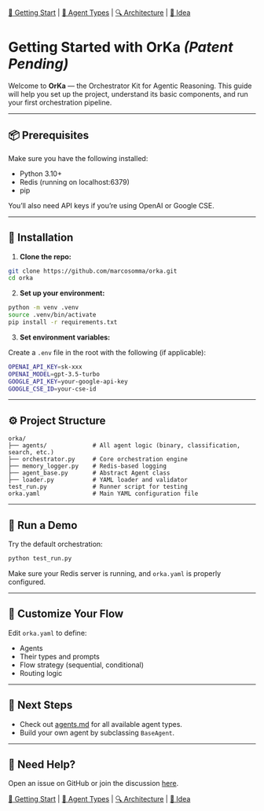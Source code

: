 [📘 Getting Start](./getting-started.md) | [🤖 Agent Types](./agents.md) | [🔍 Architecture](./architecture.md) | [🧠 Idea](./index.md)

# Getting Started with OrKa ***(Patent Pending)***

Welcome to **OrKa** — the Orchestrator Kit for Agentic Reasoning. This guide will help you set up the project, understand its basic components, and run your first orchestration pipeline.

---

## 📦 Prerequisites

Make sure you have the following installed:

- Python 3.10+
- Redis (running on localhost:6379)
- pip

You’ll also need API keys if you’re using OpenAI or Google CSE.

---

## 🚀 Installation

1. **Clone the repo:**

```bash
git clone https://github.com/marcosomma/orka.git
cd orka
```

2. **Set up your environment:**

```bash
python -m venv .venv
source .venv/bin/activate
pip install -r requirements.txt
```

3. **Set environment variables:**

Create a `.env` file in the root with the following (if applicable):

```bash
OPENAI_API_KEY=sk-xxx
OPENAI_MODEL=gpt-3.5-turbo
GOOGLE_API_KEY=your-google-api-key
GOOGLE_CSE_ID=your-cse-id
```

---

## ⚙️ Project Structure

```
orka/
├── agents/             # All agent logic (binary, classification, search, etc.)
├── orchestrator.py     # Core orchestration engine
├── memory_logger.py    # Redis-based logging
├── agent_base.py       # Abstract Agent class
├── loader.py           # YAML loader and validator
test_run.py             # Runner script for testing
orka.yaml               # Main YAML configuration file
```

---

## 🧠 Run a Demo

Try the default orchestration:

```bash
python test_run.py
```

Make sure your Redis server is running, and `orka.yaml` is properly configured.

---

## 📝 Customize Your Flow

Edit `orka.yaml` to define:
- Agents
- Their types and prompts
- Flow strategy (sequential, conditional)
- Routing logic

---

## 🧪 Next Steps

- Check out [agents.md](agents.md) for all available agent types.
- Build your own agent by subclassing `BaseAgent`.

---

## 🙌 Need Help?

Open an issue on GitHub or join the discussion [here](https://github.com/marcosomma/orka/issues).

[📘 Getting Start](./getting-started.md) | [🤖 Agent Types](./agents.md) | [🔍 Architecture](./architecture.md) | [🧠 Idea](./index.md)
